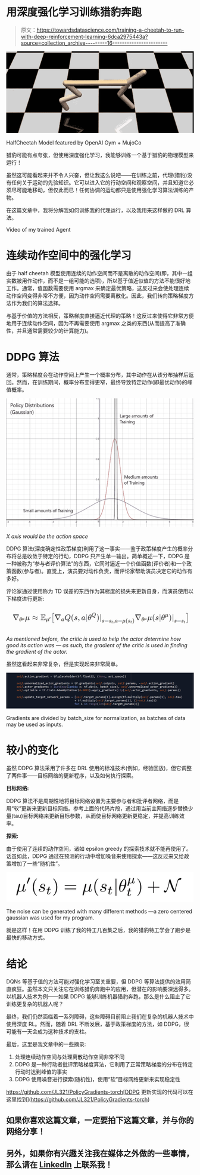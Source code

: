 # 用深度强化学习训练猎豹奔跑

> 原文：<https://towardsdatascience.com/training-a-cheetah-to-run-with-deep-reinforcement-learning-6dca2975443a?source=collection_archive---------16----------------------->

![](img/273f980bfc5c695d768f0fff62be7dc5.png)

HalfCheetah Model featured by OpenAI Gym + MujoCo

猎豹可能有点夸张，但使用深度强化学习，我能够训练一个基于猎豹的物理模型来运行！

虽然这可能看起来并不令人兴奋，但让我这么说吧——在训练之前，代理(猎豹)没有任何关于运动的先验知识。它可以进入它的行动空间和观察空间，并且知道它必须尽可能地移动，但仅此而已！任何协调的运动都只是使用强化学习算法训练的产物。

在这篇文章中，我将分解我如何训练我的代理运行，以及我用来这样做的 DRL 算法。

Video of my trained Agent

# 连续动作空间中的强化学习

由于 half cheetah 模型使用连续的动作空间而不是离散的动作空间(即，其中一组实数被用作动作，而不是一组可能的选项)，所以基于值近似值的方法不能很好地工作。通常，值函数需要使用 argmax 来确定最优策略，这反过来会使处理连续动作空间变得非常不方便，因为动作空间需要离散化。因此，我们转向策略梯度方法作为我们的算法选择。

与基于价值的方法相反，策略梯度直接逼近代理的策略！这反过来使得它非常方便地用于连续动作空间，因为不再需要使用 argmax 之类的东西(从而提高了准确性，并且通常需要较少的计算能力)。

# DDPG 算法

通常，策略梯度会在动作空间上产生一个概率分布，其中动作在从该分布抽样后返回。然而，在训练期间，概率分布变得更窄，最终导致特定动作(即最优动作)的峰值概率。

![](img/0a9f6b536fff8e37aa85340650c930b5.png)

*X axis would be the action space*

DDPG 算法(深度确定性政策梯度)利用了这一事实——鉴于政策梯度产生的概率分布将总是收敛于特定的行动，DDPG 只产生单一输出。简单概述一下，DDPG 是一种被称为“参与者评价算法”的东西，它同时逼近一个价值函数(评价者)和一个政策函数(参与者)。直觉上，演员要对动作负责，而评论家帮助演员决定它的动作有多好。

评论家通过使用称为 TD 误差的东西作为其梯度的损失来更新自身，而演员使用以下梯度进行更新:

![](img/d202734cf5975dea0b0d05388c4be572.png)

*As mentioned before, the critic is used to help the actor determine how good its action was — as such, the gradient of the critic is used in finding the gradient of the actor.*

虽然这看起来非常复杂，但是实现起来非常简单。

![](img/f73925959f5bd852b69a09b8119007eb.png)

Gradients are divided by batch_size for normalization, as batches of data may be used as inputs.

# 较小的变化

虽然 DDPG 算法采用了许多在 DRL 使用的标准技术(例如，经验回放)，但它调整了两件事——目标网络的更新程序，以及如何执行探索。

**目标网络:**

DDPG 算法不是周期性地将目标网络设置为主要参与者和批评者网络，而是用“软”更新来更新目标网络。参考上面的代码片段，通过用当前主网络逐步替换少量(tau)目标网络来更新目标参数，从而使目标网络更新更稳定，并提高训练效率。

**探索:**

由于使用了连续的动作空间，诸如 epsilon greedy 的探索技术就不能再使用了。话虽如此，DDPG 通过在预测的行动中增加噪音来使用探索——这反过来又给政策增加了一些“随机性”。

![](img/1212695042c7b4b24d89a6b8246ca46a.png)

The noise can be generated with many different methods —a zero centered gaussian was used for my program.

就是这样！在用 DDPG 训练了我的特工几百集之后，我的猎豹特工学会了跑步是最快的移动方式。

# 结论

DQNs 等基于值的方法可能对强化学习至关重要，但 DDPG 等算法提供的效用简直疯狂。虽然本文只关注它在训练猎豹奔跑中的应用，但潜在的影响要深远得多。以机器人技术为例——如果 DDPG 能够训练机器猎豹奔跑，那么是什么阻止了它训练更复杂的机器人呢？

最终，我们仍然面临着一系列障碍，这些障碍目前阻止我们在复杂的机器人技术中使用深度 RL。然而，随着 DRL 不断发展，基于政策梯度的方法，如 DDPG，很可能有一天会成为这种技术的支柱。

最后，这里是我文章中的一些摘录:

1.  处理连续动作空间与处理离散动作空间非常不同
2.  DDPG 是一种行动者批评策略梯度算法，它利用了正常策略梯度的分布在特定行动时达到峰值的事实
3.  DDPG 使用噪音进行探索(随机性)，使用“软”目标网络更新来实现稳定性

https://github.com/JL321/PolicyGradients-torch[DDPG 更新实现的代码可以在这里找到](https://github.com/JL321/PolicyGradients-torch)

## 如果你喜欢这篇文章，一定要拍下这篇文章，并与你的网络分享！

## 另外，如果你有兴趣关注我在媒体之外做的一些事情，那么请在 [LinkedIn](https://www.linkedin.com/in/james-l-3b150b134/) 上联系我！